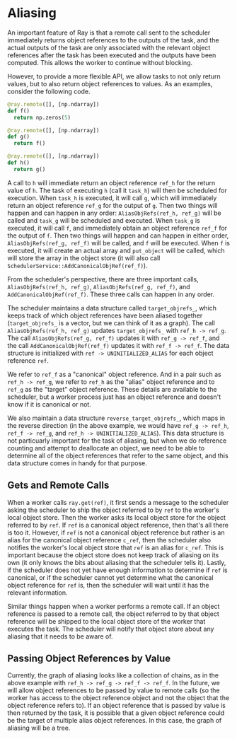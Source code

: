 # Aliasing

An important feature of Ray is that a remote call sent to the scheduler
immediately returns object references to the outputs of the task, and the actual
outputs of the task are only associated with the relevant object references
after the task has been executed and the outputs have been computed. This allows
the worker to continue without blocking.

However, to provide a more flexible API, we allow tasks to not only return
values, but to also return object references to values. As an examples, consider
the following code.
```python
@ray.remote([], [np.ndarray])
def f()
  return np.zeros(5)

@ray.remote([], [np.ndarray])
def g()
  return f()

@ray.remote([], [np.ndarray])
def h()
  return g()
```
A call to `h` will immediate return an object reference `ref_h` for the return
value of `h`. The task of executing `h` (call it `task_h`) will then be
scheduled for execution. When `task_h` is executed, it will call `g`, which will
immediately return an object reference `ref_g` for the output of `g`. Then two
things will happen and can happen in any order: `AliasObjRefs(ref_h, ref_g)`
will be called and `task_g` will be scheduled and executed. When `task_g` is
executed, it will call `f`, and immediately obtain an object reference `ref_f`
for the output of `f`. Then two things will happen and can happen in either
order, `AliasObjRefs(ref_g, ref_f)` will be called, and `f` will be executed.
When `f` is executed, it will create an actual array and `put_object` will be
called, which will store the array in the object store (it will also call
`SchedulerService::AddCanonicalObjRef(ref_f)`).

From the scheduler's perspective, there are three important calls,
`AliasObjRefs(ref_h, ref_g)`, `AliasObjRefs(ref_g, ref_f)`, and
`AddCanonicalObjRef(ref_f)`. These three calls can happen in any order.

The scheduler maintains a data structure called `target_objrefs_`, which keeps
track of which object references have been aliased together (`target_objrefs_`
is a vector, but we can think of it as a graph). The call
`AliasObjRefs(ref_h, ref_g)` updates `target_objrefs_` with `ref_h -> ref_g`.
The call `AliasObjRefs(ref_g, ref_f)` updates it with `ref_g -> ref_f`, and the
call `AddCanonicalObjRef(ref_f)` updates it with `ref_f -> ref_f`. The data
structure is initialized with `ref -> UNINITIALIZED_ALIAS` for each object
reference `ref`.

We refer to `ref_f` as a "canonical" object reference. And in a pair such as
`ref_h -> ref_g`, we refer to `ref_h` as the "alias" object reference and to
`ref_g` as the "target" object reference. These details are available to the
scheduler, but a worker process just has an object reference and doesn't know if
it is canonical or not.

We also maintain a data structure `reverse_target_objrefs_`, which maps in the
reverse direction (in the above example, we would have `ref_g -> ref_h`,
`ref_f -> ref_g`, and `ref_h -> UNINITIALIZED_ALIAS`). This data structure is
not particuarly important for the task of aliasing, but when we do reference
counting and attempt to deallocate an object, we need to be able to determine
all of the object references that refer to the same object, and this data
structure comes in handy for that purpose.

## Gets and Remote Calls

When a worker calls `ray.get(ref)`, it first sends a message to the scheduler
asking the scheduler to ship the object referred to by `ref` to the worker's
local object store. Then the worker asks its local object store for the object
referred to by `ref`. If `ref` is a canonical object reference, then that's all
there is too it. However, if `ref` is not a canonical object reference but
rather is an alias for the canonical object reference `c_ref`, then the
scheduler also notifies the worker's local object store that `ref` is an
alias for `c_ref`. This is important because the object store does not keep
track of aliasing on its own (it only knows the bits about aliasing that the
scheduler tells it). Lastly, if the scheduler does not yet have enough
information to determine if `ref` is canonical, or if the scheduler cannot
yet determine what the canonical object reference for `ref` is, then the
scheduler will wait until it has the relevant information.

Similar things happen when a worker performs a remote call. If an object
reference is passed to a remote call, the object referred to by that object
reference will be shipped to the local object store of the worker that executes
the task. The scheduler will notify that object store about any aliasing that it
needs to be aware of.

## Passing Object References by Value
Currently, the graph of aliasing looks like a collection of chains, as in the
above example with `ref_h -> ref_g -> ref_f -> ref_f`. In the future, we will
allow object references to be passed by value to remote calls (so the worker
has access to the object reference object and not the object that the object
reference refers to). If an object reference that is passed by value is then
returned by the task, it is possible that a given object reference could be
the target of multiple alias object references. In this case, the graph of
aliasing will be a tree.
